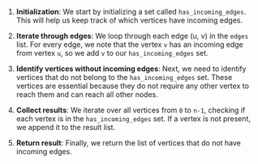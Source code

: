 1. **Initialization**: We start by initializing a set called `has_incoming_edges`. This will help us keep track of which vertices have incoming edges.

2. **Iterate through edges**: We loop through each edge (u, v) in the `edges` list. For every edge, we note that the vertex `v` has an incoming edge from vertex `u`, so we add `v` to our `has_incoming_edges` set.

3. **Identify vertices without incoming edges**: Next, we need to identify vertices that do not belong to the `has_incoming_edges` set. These vertices are essential because they do not require any other vertex to reach them and can reach all other nodes.

4. **Collect results**: We iterate over all vertices from `0` to `n-1`, checking if each vertex is in the `has_incoming_edges` set. If a vertex is not present, we append it to the result list.

5. **Return result**: Finally, we return the list of vertices that do not have incoming edges.